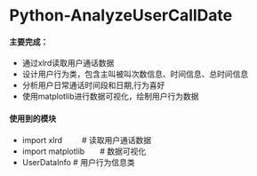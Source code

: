 ﻿# Python-AnalyzeUserCallDate

#### 主要完成：  
* 通过xlrd读取用户通话数据      
* 设计用户行为类，包含主叫被叫次数信息、时间信息、总时间信息        
* 分析用户日常通话时间段和日期,行为喜好
* 使用matplotlib进行数据可视化，绘制用户行为数据

#### 使用到的模块    
* import xlrd             # 读取用户通话数据
* import matplotlib        # 数据可视化
* UserDataInfo 		      # 用户行为信息类